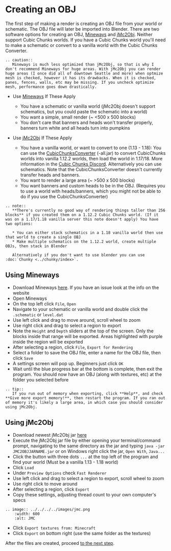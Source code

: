 <!---
title: Creating an OBJ
path: /buildtheearth/rendering/blender
version: 1.0.0
authors:
    - @VapoR
--->

# Creating an OBJ

The first step of making a render is creating an OBJ file from your world or schematic. The OBJ file will later be imported into Blender. There are two software options for creating an OBJ, [Mineways](#using-mineways) and [jMc2Obj](#using-jmc2obj). Neither support Cubic Chunks worlds. If you have a Cubic Chunks world you'll need to make a schematic or convert to a vanilla world with the Cubic Chunks Converter.
```eval_rst
.. caution::
   Mineways is much less optimized than jMc2Obj, so that is why I don't recommend Mineways for huge areas. With jMc2Obj you can render huge areas (I once did all of downtown Seattle and more) when optmize mesh is checked, however it has its drawbacks. When it is checked, panes, fences, walls, etc may be missing. If you uncheck optimize mesh, performance goes down drastically.
```
- Use [Mineways](#using-mineways) If These Apply
  * You have a schematic or vanilla world (jMc2Obj doesn't support schematics, but you could paste the schematic into a world)
  * You want a simple, small render (~ <500 x 500 blocks)
  * You don't care that banners and heads won't transfer properly, banners turn white and all heads turn into pumpkins

- Use [jMc2Obj](#using-jmc2obj) If These Apply
  * You have a vanilla world, or want to convert to one (1.13 - 1.18): You can use the [CubicChunksConverter](https://jenkins.daporkchop.net/job/OpenCubicChunks/job/CubicChunksConverter/job/master/) (-all.jar) to convert CubicChunks worlds into vanilla 1.12.2 worlds, then load the world in 1.17/18. More information in the [Cubic Chunks Discord](https://discord.gg/tJUWYq5wdR). Alternatively you can use schematics. Note that the CubicChunksConverter doesn't currently transfer heads and banners.
  * You want to render a large area (~ >500 x 500 blocks)
  * You want banners and custom heads to be in the OBJ. (Requires you to use a world with heads/banners, which you might not be able to do if you use the CubicChunksConverter)

```eval_rst
.. note::
   **There's currently no good way of rendering things taller than 256 blocks** if you created them on a 1.12.2 Cubic Chunks world. (If it was on a 1.17/1.18 vanilla server this note doesn't apply) You have two options:

   * You can either stack schematics in a 1.18 vanilla world then use that world to create a single OBJ
   * Make multiple schematics on the 1.12.2 world, create multiple OBJs, then stack in Blender

   Alternatively if you don't want to use blender you can use :doc:`Chunky <../chunky/index>`.
```

## Using Mineways

- Download Mineways [here](https://www.realtimerendering.com/erich/minecraft/public/mineways/downloads.html#downloadImgs). If you have an issue look at the info on the website
- Open Mineways
- On the top left click `File`, `Open`
- Navigate to your schematic or vanilla world and double click the `.schematic` or `level.dat`
- Use left click and drag to move around, scroll wheel to zoom
- Use right click and drag to select a region to export
- Note the `Height` and `Depth` sliders at the top of the screen. Only the blocks inside that range will be exported. Areas highlighted with purple inside the region will be exported
- After selecting a region, click `File`, `Export for Rendering`
- Select a folder to save the OBJ file, enter a name for the OBJ file, then click `Save`
- A settings screen will pop up. Beginners just click `OK`
- Wait until the blue progress bar at the bottom is complete, then exit the program. You should now have an OBJ (along with textures, etc) at the folder you selected before
```eval_rst
.. tip::
   If you run out of memory when exporting, click **Help**, and check **Give more export memory!**, then restart the program. If you ran out of memory it's likely a large area, in which case you should consider using jMc2Obj.
```

## Using jMc2Obj

- Download newest jMc2Obj jar [here](https://github.com/jmc2obj/j-mc-2-obj/releases)
- Execute the jMc2Obj jar file by either opening your terminal/command prompt, navigating to the same directory as the jar and typing `java -jar JMC2OBJJARNAME.jar` or on Windows right click the jar, `Open With`, `Java...`
- Click the button with three dots `...` at the top left of the program and find your world (Must be a vanilla 1.13 - 1.18 world)
- Click `Load`
- Under `Preview Options` check `Fast Renderer` 
- Use left click and drag to select a region to export, scroll wheel to zoom
- Use right click to move around
- After selecting a region, click `Export`
- Copy these settings, adjusting thread count to your own computer's specs

```eval_rst
.. image:: ../../../../images/jmc.png
    :width: 600
    :alt: JMC
```

- Click `Export textures from: Minecraft`
- Click `Export` on bottom right (use the same folder as the textures)

After the files are created, proceed [to the next step](importing-obj).